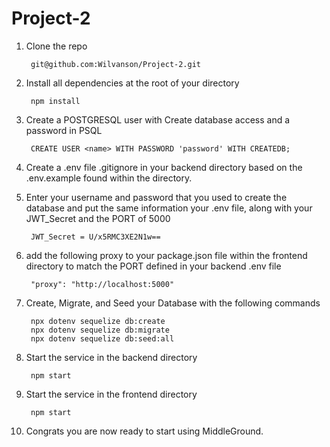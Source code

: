 # Project-2
1. Clone the repo

        git@github.com:Wilvanson/Project-2.git

2. Install all dependencies at the root of your directory

        npm install

3. Create a POSTGRESQL user with Create database access and a password in PSQL

        CREATE USER <name> WITH PASSWORD 'password' WITH CREATEDB;

4. Create a .env file .gitignore in your backend directory based on the .env.example found within the directory.

5. Enter your username and password that you used to create the database and put the same information your .env file, along with your JWT_Secret and the PORT of 5000

        JWT_Secret = U/x5RMC3XE2N1w==

6. add the following proxy to your package.json file within the frontend directory to match the PORT defined in your backend .env file

        "proxy": "http://localhost:5000"

7. Create, Migrate, and Seed your Database with the following commands

        npx dotenv sequelize db:create
        npx dotenv sequelize db:migrate
        npx dotenv sequelize db:seed:all

8. Start the service in the backend directory

        npm start

9. Start the service in the frontend directory

        npm start

10. Congrats you are now ready to start using MiddleGround.
